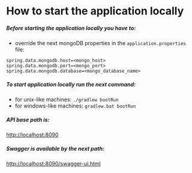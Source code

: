 # How to start the application locally

##### Before starting the application locally you have to:
- override the next mongoDB properties in the `application.properties` file: 
```
spring.data.mongodb.host=<mongo_host>
spring.data.mongodb.port=<mongo_port>
spring.data.mongodb.database=<mongo_database_name>
```

##### To start application locally run the next command:
- for unix-like machines: `./gradlew bootRun`
- for windows-like machines: `gradlew.bat bootRun`

##### API base path is:
[http://localhost:8090](http://localhost:8090)

##### Swagger is available by the next path:
[http://localhost:8090/swagger-ui.html](http://localhost:8090/swagger-ui.html)